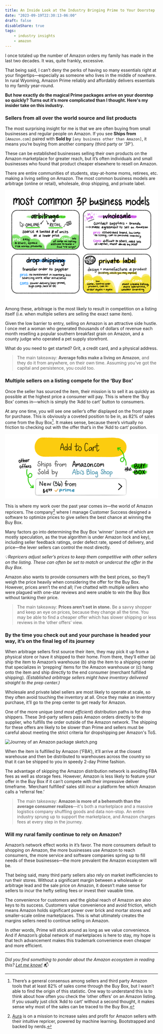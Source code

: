 ```yaml
---
title: An Inside Look at the Industry Bringing Prime to Your Doorstep
date: "2023-09-19T22:30:13-06:00"
draft: false
disableShare: true
tags:
    - industry insights
    - amazon
---
```


I once totaled up the number of Amazon orders my family has made in the last two decades. It was, quite frankly, excessive.

That being said, I can’t deny the perks of having so many essentials right at your fingertips—especially as someone who lives in the middle of nowhere. In rural Wyoming, Amazon Prime reliably and affordably delivers essentials to my family year-round.

**But how exactly do the magical Prime packages arrive on your doorstep so quickly? Turns out it’s more complicated than I thought. Here's my insider take on this industry.**

### **Sellers from all over the world source and list products**

The most surprising insight for me is that we are often buying from small businesses and regular people on Amazon. If you see **Ships from** `[Amazon.com]` paired with **Sold by** `[any business other than Amazon]`, it means you’re buying from another company (third party or ‘3P’).

These can be established businesses selling their own products on the Amazon marketplace for greater reach, but it’s often individuals and small businesses who found that product cheaper elsewhere to resell on Amazon.

There are entire communities of students, stay-at-home moms, retirees, etc. making a living selling on Amazon. The most common business models are arbitrage (online or retail), wholesale, drop shipping, and private label.

![Most common 3P Business Models Sketch.png](1+.png)

Among these, arbitrage is the most likely to result in competition on a listing itself (i.e. when multiple sellers are selling the exact same item).

Given the low barrier to entry, selling on Amazon is an attractive side hustle. I once met a woman who generated thousands of dollars of revenue each month reselling a popular southern breakfast grain on Amazon, and a county judge who operated a pet supply storefront.

What do you need to get started? Grit, a credit card, and a physical address.

> The main takeaway: **Average folks make a living on Amazon**, and they do it from anywhere, on their own time. Assuming you’ve got the capital and persistence, you could too.
> 

### **Multiple sellers on a listing compete for the ‘Buy Box’**

Once the seller has sourced the item, their mission is to sell it as quickly as possible at the highest price a consumer will pay. This is where the ‘Buy Box’ comes in—which is simply the ‘Add to cart’ button to consumers.

At any one time, you will see one seller’s offer displayed on the front page for purchase. This is obviously a coveted position to be in, as 82% of sales come from the Buy Box[^1]. It makes sense, because there’s virtually no friction to checking out with the offer that’s in the ‘Add to cart’ position.

![Buy Box Sketch.png](2.png)

This is where my work over the past year comes in—the world of Amazon repricers. The company[^2] where I manage Customer Success designed a software to optimize prices to give sellers the best chance at winning the Buy Box. 

Many factors go into determining the Buy Box ‘winner’ (some of which are mostly speculation, as the true algorithm is under Amazon lock and key), including seller feedback ratings, order defect rate, speed of delivery, and price—the lever sellers can control the most directly. 

💡*Repricers adjust seller’s prices to keep them competitive with other sellers on the listing. These can often be set to match or undercut the offer in the Buy Box.*

Amazon also wants to provide consumers with the best prices, so they’ll weigh the price heavily when considering the offer for the Buy Box. However, prices aren’t the end all; I’ve chatted with multiple sellers who were plagued with one-star reviews and were unable to win the Buy Box without tanking their price.

> The main takeaway: **Prices aren’t set in stone.** Be a savvy shopper and keep an eye on prices, because they change all the time. You may be able to find a cheaper offer which has slower shipping or less reviews in the ‘other offers’ view.
> 

### **By the time you check out and your purchase is headed your way, it’s on the final leg of its journey**

When arbitrage sellers first source their item, they may pick it up from a physical store or have it shipped to their home. From there, they’ll either (a) ship the item to Amazon’s warehouse (b) ship the item to a shipping center that specializes in ‘prepping’ items for the Amazon warehouse or (c) hang onto the item and ship directly to the end consumer (merchant fulfilled shipping). *(Established arbitrage sellers might have inventory delivered straight to the prep center.)*

Wholesale and private label sellers are most likely to operate at scale, so they often avoid touching the inventory at all. Once they make an inventory purchase, it’ll go to the prep center to get ready for Amazon.

One of the more unique (*and most efficient*) distribution paths is for drop shippers. These 3rd-party sellers pass Amazon orders directly to the supplier, who fulfills the order outside of the Amazon network. The shipping for these offers are likely to be slower than Prime and sellers must be careful about meeting the strict criteria for dropshipping per Amazon's ToS.

![Journey of an Amazon package sketch.png](3.png)

When the item is fulfilled by Amazon (’FBA’), it’ll arrive at the closest warehouse and then be distributed to warehouses across the country so that it can be shipped to you in speedy 2-day Prime fashion. 

The advantage of skipping the Amazon distribution network is avoiding FBA fees as well as storage fees. However, Amazon is less likely to feature your offer in the Buy Box if it can’t compete with their impressive deliver timeframe. ‘Merchant fulfilled’ sales still incur a platform fee which Amazon calls a ‘referral fee.’

> The main takeaway: **Amazon is more of a behemoth than the average consumer realizes**—it's both a marketplace and a massive logistics company shuffling goods and data non-stop. An entire industry sprung up to support the marketplace, and Amazon charges fees at every step in the journey.
> 

### Will my rural family continue to rely on Amazon?

Amazon’s network effect works in it’s favor. The more consumers default to shopping on Amazon, the more businesses use Amazon to reach consumers, the more service and software companies spring up to fill needs of these businesses—the more prevalent the Amazon ecosystem will be. 

That being said, many third party sellers also rely on market inefficiencies to run their stores. Without a significant margin between a wholesale or arbitrage lead and the sale price on Amazon, it doesn’t make sense for sellers to incur the hefty selling fees or invest their vauable time.

The convenience for customers and the global reach of Amazon are also keys to its success. Customers value convenience and avoid friction, which means Amazon holds significant power over brick and mortar stores and smaller-scale online marketplaces. This is what ultimately creates the margins sellers need to continue selling on Amazon.

In other words, Prime will stick around as long as we value convenience. And if Amazon’s global network of marketplaces is here to stay, my hope is that tech advancement makes this trademark convenience even cheaper and more efficient. 

---
*Did you find something to ponder about the Amazon ecosystem in reading this?*
*[Let me know!](https://twitter.com/messages/compose?recipient_id=2381079666)* 📬

[^1]: There’s a general consensus among sellers and third party Amazon tools that at least 82% of sales come through the Buy Box, but I wasn’t able to find the origin of this statistic. One way to understand this is to think about how often you check the ‘other offers’ on an Amazon listing. If you usually just click ‘Add to cart’ without a second thought, it makes sense why most of the sales can be traced to the Buy Box.

[^2]: [Aura](https://goaura.com/one) is on a mission to increase sales and profit for Amazon sellers with their intuitive repricer, powered by machine learning. Bootstrapped and backed by nerds.